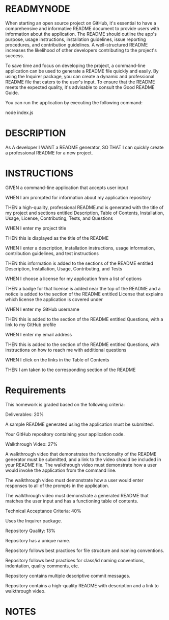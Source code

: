 # READMYNODE
When starting an open source project on GitHub, it's essential to have a comprehensive and informative README document to provide users with information about the application. The README should outline the app's purpose, usage instructions, installation guidelines, issue reporting procedures, and contribution guidelines. A well-structured README increases the likelihood of other developers contributing to the project's success.

To save time and focus on developing the project, a command-line application can be used to generate a README file quickly and easily. By using the Inquirer package, you can create a dynamic and professional README file that caters to the user's input. To ensure that the README meets the expected quality, it's advisable to consult the Good README Guide.

You can run the application by executing the following command:

node index.js

# DESCRIPTION
As A developer I WANT a README generator, SO THAT I can quickly create a professional README for a new project.

# INSTRUCTIONS
GIVEN a command-line application that accepts user input

WHEN I am prompted for information about my application repository

THEN a high-quality, professional README.md is generated with the title of my project and sections entitled Description, Table of Contents, Installation, Usage, License, Contributing, Tests, and Questions

WHEN I enter my project title

THEN this is displayed as the title of the README

WHEN I enter a description, installation instructions, usage information, contribution guidelines, and test instructions

THEN this information is added to the sections of the README entitled Description, Installation, Usage, Contributing, and Tests

WHEN I choose a license for my application from a list of options

THEN a badge for that license is added near the top of the README and a notice is added to the section of the README entitled License that explains which license the application is covered under

WHEN I enter my GitHub username

THEN this is added to the section of the README entitled Questions, with a link to my GitHub profile

WHEN I enter my email address

THEN this is added to the section of the README entitled Questions, with instructions on how to reach me with additional questions

WHEN I click on the links in the Table of Contents

THEN I am taken to the corresponding section of the README

# Requirements
This homework is graded based on the following criteria:

Deliverables: 20%


A sample README generated using the application must be submitted.

Your GitHub repository containing your application code.

Walkthrough Video: 27%


A walkthrough video that demonstrates the functionality of the README generator must be submitted, and a link to the video should be included in your README file.
The walkthrough video must demonstrate how a user would invoke the application from the command line.

The walkthrough video must demonstrate how a user would enter responses to all of the prompts in the application.

The walkthrough video must demonstrate a generated README that matches the user input and has a functioning table of contents.

Technical Acceptance Criteria: 40%

Uses the Inquirer package.

Repository Quality: 13%


Repository has a unique name.

Repository follows best practices for file structure and naming conventions.

Repository follows best practices for class/id naming conventions, indentation, quality comments, etc.

Repository contains multiple descriptive commit messages.

Repository contains a high-quality README with description and a link to walkthrough video.

# NOTES
